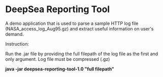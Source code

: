# DeepSea Reporting Tool

A demo application that is used to parse a sample HTTP log file (NASA_access_log_Aug95.gz) and extract useful information on user's demand.

Instruction:

Run the .jar file by providing the full filepath of the log file as the first and only argument. Log file must be compressed (.gz)

<b>java -jar deepsea-reporting-tool-1.0 "full filepath"</b>
